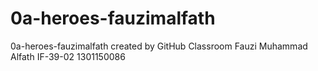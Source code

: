 # 0a-heroes-fauzimalfath
0a-heroes-fauzimalfath created by GitHub Classroom
Fauzi Muhammad Alfath
IF-39-02
1301150086
